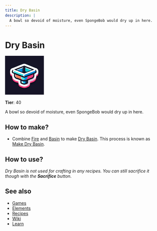 ```yaml
---
title: Dry Basin
description: |
  A bowl so devoid of moisture, even SpongeBob would dry up in here.
---
```

# Dry Basin

![](../images/item.drybasin.png)

**Tier**: 40

A bowl so devoid of moisture, even SpongeBob would dry up in here.

## How to make?

* Combine [Fire](/wiki/elements/fire) and [Basin](/wiki/elements/basin) to make [Dry Basin](/wiki/elements/dry-basin). This process is known as [Make Dry Basin](/wiki/recipes/make-dry-basin).

## How to use?

_Dry Basin is not used for crafting in any recipes. You can still sacrifice it though with the **Sacrifice** button._

## See also

* [Games](/wiki/games)
* [Elements](/wiki/elements)
* [Recipes](/wiki/recipes)
* [Wiki](/wiki/index)
* [Learn](/learn/index)